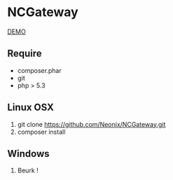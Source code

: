 NCGateway
=================

[DEMO]()

## Require

- composer.phar
- git
- php > 5.3
    

## Linux OSX
    
1. git clone https://github.com/Neonix/NCGateway.git
2. composer install 


## Windows

1. Beurk !
